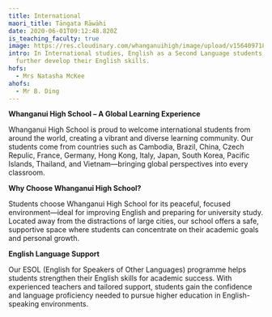 ```yaml
---
title: International
maori_title: Tāngata Rāwāhi
date: 2020-06-01T09:12:48.820Z
is_teaching_faculty: true
image: https://res.cloudinary.com/whanganuihigh/image/upload/v1564097186/faculties/International_-_combined.jpg
intro: In International studies, English as a Second Language students can
  further develop their English skills.
hofs:
  - Mrs Natasha McKee
ahofs:
  - Mr B. Ding
---
```


**Whanganui High School – A Global Learning Experience**

Whanganui High School is proud to welcome international students from around the world, creating a vibrant and diverse learning community. Our students come from countries such as Cambodia, Brazil, China, Czech Repulic, France, Germany, Hong Kong, Italy, Japan, South Korea, Pacific Islands, Thailand, and Vietnam—bringing global perspectives into every classroom.

**Why Choose Whanganui High School?**

Students choose Whanganui High School for its peaceful, focused environment—ideal for improving English and preparing for university study. Located away from the distractions of large cities, our school offers a safe, supportive space where students can concentrate on their academic goals and personal growth.

**English Language Support**

Our ESOL (English for Speakers of Other Languages) programme helps students strengthen their English skills for academic success. With experienced teachers and tailored support, students gain the confidence and language proficiency needed to pursue higher education in English-speaking environments.
